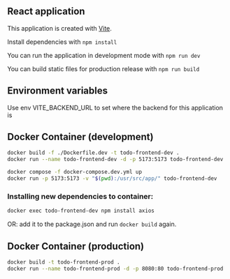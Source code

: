 ## React application

This application is created with [Vite](https://vitest.dev/).

Install dependencies with `npm install`

You can run the application in development mode with `npm run dev`

You can build static files for production release with `npm run build`

## Environment variables

Use env VITE_BACKEND_URL to set where the backend for this application is

## Docker Container (development)

```bash
docker build -f ./Dockerfile.dev -t todo-frontend-dev .
docker run --name todo-frontend-dev -d -p 5173:5173 todo-frontend-dev
```

```bash
docker compose -f docker-compose.dev.yml up
docker run -p 5173:5173 -v "$(pwd):/usr/src/app/" todo-frontend-dev
```

### Installing new dependencies to container:

```bash
docker exec todo-frontend-dev npm install axios
```

OR: add it to the package.json and run `docker build` again.

## Docker Container (production)

```bash
docker build -t todo-frontend-prod .
docker run --name todo-frontend-prod -d -p 8080:80 todo-frontend-prod
```

